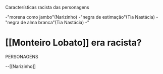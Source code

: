 Características racista das personagens

-"morena como jambo"(Narizinho)
-"negra de estimação"(Tia Nastácia)
-"negra de alma branca"(Tia Nastácia)
-"
# [[Monteiro Lobato]] era racista?


PERSONAGENS

--[[Narizinho]]


